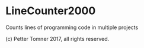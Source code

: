 # LineCounter2000
Counts lines of programming code in multiple projects

(c) Petter Tomner 2017, all rights reserved.
